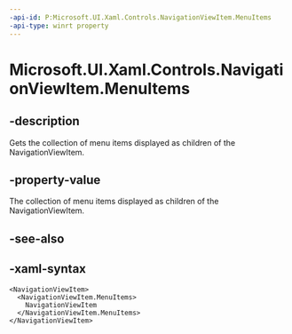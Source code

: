 ```yaml
---
-api-id: P:Microsoft.UI.Xaml.Controls.NavigationViewItem.MenuItems
-api-type: winrt property
---
```


# Microsoft.UI.Xaml.Controls.NavigationViewItem.MenuItems

<!--
public System.Collections.Generic.IList<object> MenuItems { get; }
-->


## -description

Gets the collection of menu items displayed as children of the NavigationViewItem.

## -property-value

The collection of menu items displayed as children of the NavigationViewItem.

## -see-also


## -xaml-syntax

```xaml
<NavigationViewItem>
  <NavigationViewItem.MenuItems>
    NavigationViewItem
  </NavigationViewItem.MenuItems>
</NavigationViewItem>
```
